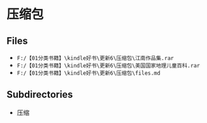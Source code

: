 # 压缩包

## Files

- `F:/【01分类书籍】\kindle好书\更新6\压缩包\江南作品集.rar`
- `F:/【01分类书籍】\kindle好书\更新6\压缩包\美国国家地理儿童百科.rar`
- `F:/【01分类书籍】\kindle好书\更新6\压缩包\files.md`

## Subdirectories

- 压缩
